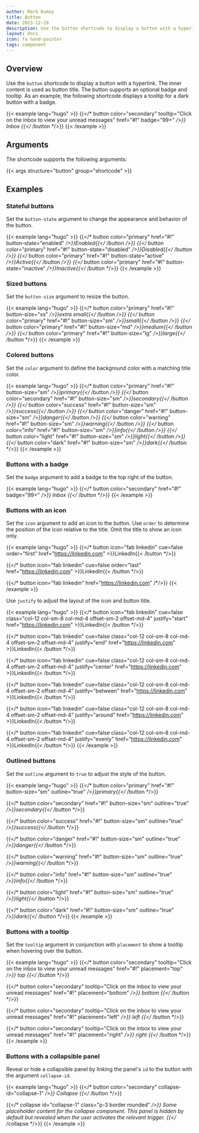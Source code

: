 ```yaml
---
author: Mark Dumay
title: Button
date: 2023-12-29
description: Use the button shortcode to display a button with a hyperlink.
layout: docs
icon: fa hand-pointer
tags: component
---
```


## Overview

Use the `button` shortcode to display a button with a hyperlink. The inner content is used as button title. The button supports an optional badge and tooltip. As an example, the following shortcode displays a tooltip for a dark button with a badge.

<!-- markdownlint-disable MD037 -->
{{< example lang="hugo" >}}
{{</* button color="secondary" tooltip="Click on the inbox to view your unread messages" href="#!" badge="99+" */>}}
    Inbox
{{</* /button */>}}
{{< /example >}}
<!-- markdownlint-enable MD037 -->

## Arguments

The shortcode supports the following arguments:

{{< args structure="button" group="shortcode" >}}

## Examples

### Stateful buttons

Set the `button-state` argument to change the appearance and behavior of the button.

<!-- markdownlint-disable MD037 -->
{{< example lang="hugo" >}}
{{</* button color="primary" href="#!" button-state="enabled" */>}}Enabled{{</* /button */>}}
{{</* button color="primary" href="#!" button-state="disabled" */>}}Disabled{{</* /button */>}}
{{</* button color="primary" href="#!" button-state="active" */>}}Active{{</* /button */>}}
{{</* button color="primary" href="#!" button-state="inactive" */>}}Inactive{{</* /button */>}}
{{< /example >}}
<!-- markdownlint-enable MD037 -->

### Sized buttons

Set the `button-size` argument to resize the button.

<!-- markdownlint-disable MD037 -->
{{< example lang="hugo" >}}
{{</* button color="primary" href="#!" button-size="xs" */>}}extra small{{</* /button */>}}
{{</* button color="primary" href="#!" button-size="sm" */>}}small{{</* /button */>}}
{{</* button color="primary" href="#!" button-size="md" */>}}medium{{</* /button */>}}
{{</* button color="primary" href="#!" button-size="lg" */>}}large{{</* /button */>}}
{{< /example >}}
<!-- markdownlint-enable MD037 -->

### Colored buttons

Set the `color` argument to define the background color with a matching title color.

<!-- markdownlint-disable MD037 -->
{{< example lang="hugo" >}}
{{</* button color="primary" href="#!" button-size="sm" */>}}primary{{</* /button */>}}
{{</* button color="secondary" href="#!" button-size="sm" */>}}secondary{{</* /button */>}}
{{</* button color="success" href="#!" button-size="sm" */>}}success{{</* /button */>}}
{{</* button color="danger" href="#!" button-size="sm" */>}}danger{{</* /button */>}}
{{</* button color="warning" href="#!" button-size="sm" */>}}warning{{</* /button */>}}
{{</* button color="info" href="#!" button-size="sm" */>}}info{{</* /button */>}}
{{</* button color="light" href="#!" button-size="sm" */>}}light{{</* /button */>}}
{{</* button color="dark" href="#!" button-size="sm" */>}}dark{{</* /button */>}}
{{< /example >}}
<!-- markdownlint-enable MD037 -->

### Buttons with a badge

Set the `badge` argument to add a badge to the top right of the button.

<!-- markdownlint-disable MD037 -->
{{< example lang="hugo" >}}
{{</* button color="secondary" href="#!" badge="99+" */>}}
    Inbox
{{</* /button */>}}
{{< /example >}}
<!-- markdownlint-enable MD037 -->

### Buttons with an icon

Set the `icon` argument to add an icon to the button. Use `order` to determine the position of the icon relative to the title. Omit the title to show an icon only.

<!-- markdownlint-disable MD037 -->
{{< example lang="hugo" >}}
{{</* button icon="fab linkedin" cue=false order="first" href="https://linkedin.com" >}}LinkedIn{{< /button */>}}

{{</* button icon="fab linkedin" cue=false order="last" href="https://linkedin.com" >}}LinkedIn{{< /button */>}}

{{</* button icon="fab linkedin" href="https://linkedin.com" /*/>}}
{{< /example >}}
<!-- markdownlint-enable MD037 -->

Use `justify` to adjust the layout of the icon and button title.

<!-- markdownlint-disable MD037 -->
{{< example lang="hugo" >}}
{{</* button icon="fab linkedin" cue=false class="col-12 col-sm-8 col-md-4 offset-sm-2 offset-md-4" justify="start" href="https://linkedin.com" >}}LinkedIn{{< /button */>}}

{{</* button icon="fab linkedin" cue=false class="col-12 col-sm-8 col-md-4 offset-sm-2 offset-md-4" justify="end" href="https://linkedin.com" >}}LinkedIn{{< /button */>}}

{{</* button icon="fab linkedin" cue=false class="col-12 col-sm-8 col-md-4 offset-sm-2 offset-md-4" justify="center" href="https://linkedin.com" >}}LinkedIn{{< /button */>}}

{{</* button icon="fab linkedin" cue=false class="col-12 col-sm-8 col-md-4 offset-sm-2 offset-md-4" justify="between" href="https://linkedin.com" >}}LinkedIn{{< /button */>}}

{{</* button icon="fab linkedin" cue=false class="col-12 col-sm-8 col-md-4 offset-sm-2 offset-md-4" justify="around" href="https://linkedin.com" >}}LinkedIn{{< /button */>}}

{{</* button icon="fab linkedin" cue=false class="col-12 col-sm-8 col-md-4 offset-sm-2 offset-md-4" justify="evenly" href="https://linkedin.com" >}}LinkedIn{{< /button */>}}
{{< /example >}}
<!-- markdownlint-enable MD037 -->

### Outlined buttons

Set the `outline` argument to `true` to adjust the style of the button.

<!-- markdownlint-disable MD037 -->
{{< example lang="hugo" >}}
{{</* button color="primary" href="#!" button-size="sm" outline="true" */>}}primary{{</* /button */>}}

{{</* button color="secondary" href="#!" button-size="sm" outline="true" */>}}secondary{{</* /button */>}}

{{</* button color="success" href="#!" button-size="sm" outline="true" */>}}success{{</* /button */>}}

{{</* button color="danger" href="#!" button-size="sm" outline="true" */>}}danger{{</* /button */>}}

{{</* button color="warning" href="#!" button-size="sm" outline="true" */>}}warning{{</* /button */>}}

{{</* button color="info" href="#!" button-size="sm" outline="true" */>}}info{{</* /button */>}}

{{</* button color="light" href="#!" button-size="sm" outline="true" */>}}light{{</* /button */>}}

{{</* button color="dark" href="#!" button-size="sm" outline="true" */>}}dark{{</* /button */>}}
{{< /example >}}
<!-- markdownlint-enable MD037 -->

### Buttons with a tooltip

Set the `tooltip` argument in conjunction with `placement` to show a tooltip when hovering over the button.

<!-- markdownlint-disable MD037 -->
{{< example lang="hugo" >}}
{{</* button color="secondary" tooltip="Click on the inbox to view your unread messages" href="#!" placement="top" */>}}
    top
{{</* /button */>}}

{{</* button color="secondary" tooltip="Click on the inbox to view your unread messages" href="#!" placement="bottom" */>}}
    bottom
{{</* /button */>}}

{{</* button color="secondary" tooltip="Click on the inbox to view your unread messages" href="#!" placement="left" */>}}
    left
{{</* /button */>}}

{{</* button color="secondary" tooltip="Click on the inbox to view your unread messages" href="#!" placement="right" */>}}
    right
{{</* /button */>}}
{{< /example >}}
<!-- markdownlint-enable MD037 -->

### Buttons with a collapsible panel

Reveal or hide a collapsible panel by linking the panel's `id` to the button with the argument `collapse-id`.

<!-- markdownlint-disable MD037 -->
{{< example lang="hugo" >}}
{{</* button color="secondary" collapse-id="collapse-1" */>}}
    Collapse
{{</* /button */>}}

{{</* collapse id="collapse-1" class="p-3 border rounded" */>}}
    Some placeholder content for the collapse component. This panel is *hidden by default* but
    revealed when the user activates the relevant trigger.
{{</* /collapse */>}}
{{< /example >}}
<!-- markdownlint-enable MD037 -->
